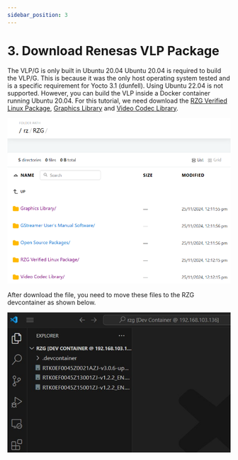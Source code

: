 ```yaml
---
sidebar_position: 3
---
```


# 3. Download Renesas VLP Package

The VLP/G is only built in Ubuntu 20.04
Ubuntu 20.04 is required to build the VLP/G. This is because it was the only host operating system tested and is a
specific requirement for Yocto 3.1 (dunfell). Using Ubuntu 22.04 is not supported.
However, you can build the VLP inside a Docker container running Ubuntu 20.04. For this tutorial, we need download the [RZG Verified Linux Package](http://192.168.113.104/rz/RZG/RZG%20Verified%20Linux%20Package/), [Graphics Library](http://192.168.113.104/rz/RZG/Graphics%20Library/) and [Video Codec Library](http://192.168.113.104/rz/RZG/Video%20Codec%20Library/).

![alt text](image-1.png)

After download the file, you need to move these files to the RZG devcontainer as shown below.

![alt text](<WhatsApp Image 2024-11-27 at 18.54.08_0a991e9b.jpg>)



